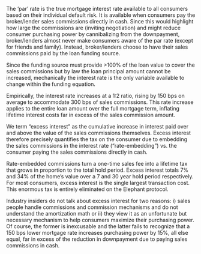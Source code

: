 
The ‘par’ rate is the true mortgage interest rate available to all consumers based on their individual default risk. It
is available when consumers pay the broker/lender sales commissions directly in cash. Since this would highlight how
large the commissions are (inviting negotiation) and might reduce consumer purchasing power by cannibalizing from the
downpayment, broker/lenders almost never make consumers aware of the par rate (except for friends and family). Instead,
broker/lenders choose to have their sales commissions paid by the loan funding source.

Since the funding source must provide $>$<!-- -->100% of the loan value to cover the sales commissions but by law the
loan principal amount cannot be increased, mechanically the interest rate is the only variable available to change
within the funding equation.

Empirically, the interest rate increases at a 1:2 ratio, rising by 150 bps on average to accommodate 300 bps of sales
commissions. This rate increase applies to the entire loan amount over the full mortgage term, inflating lifetime
interest costs far in excess of the sales commission amount.

We term “excess interest” as the cumulative increase in interest paid over and above the value of the sales commissions
themselves. Excess interest therefore precisely quantifies the tax on the consumer due to embedding the sales
commissions in the interest rate (“rate-embedding”) vs. the consumer paying the sales commissions directly in cash.

Rate-embedded commissions turn a one-time sales fee into a lifetime tax that grows in proportion to the total hold
period. Excess interest totals 7% and 34% of the home’s value over a 7 and 30 year hold period respectively. For most
consumers, excess interest is the single largest transaction cost. This enormous tax is entirely eliminated on the
Elephant protocol.

Industry insiders do not talk about excess interest for two reasons: i) sales people handle commissions and commission
mechanisms and do not understand the amortization math or ii) they view it as an unfortunate but necessary mechanism to
help consumers maximize their purchasing power. Of course, the former is inexcusable and the latter fails to recognize
that a 150 bps lower mortgage rate increases purchasing power by 15%, all else equal, far in excess of the reduction in
downpayment due to paying sales commissions in cash.
